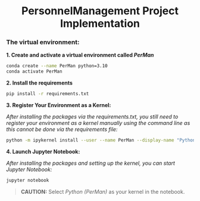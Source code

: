 <div align="center"><h1>PersonnelManagement Project Implementation</h1></div>

<h3>The virtual environment:</h3>

**1. Create and activate a virtual environment called *PerMan***

```bash
conda create --name PerMan python=3.10
conda activate PerMan
```

**2. Install the requirements**

```bash
pip install -r requirements.txt
```

**3. Register Your Environment as a Kernel:**

*After installing the packages via the requirements.txt, you still need to register your environment as a kernel manually using the command line as this cannot be done via the requirements file:*

```bash
python -m ipykernel install --user --name PerMan --display-name "Python (PerMan)"
```

**4. Launch Jupyter Notebook:**

*After installing the packages and setting up the kernel, you can start Jupyter Notebook:*

```bash
jupyter notebook
```

> <strong>CAUTION:</strong> Select <em>Python (PerMan)</em> as your kernel in the notebook.

